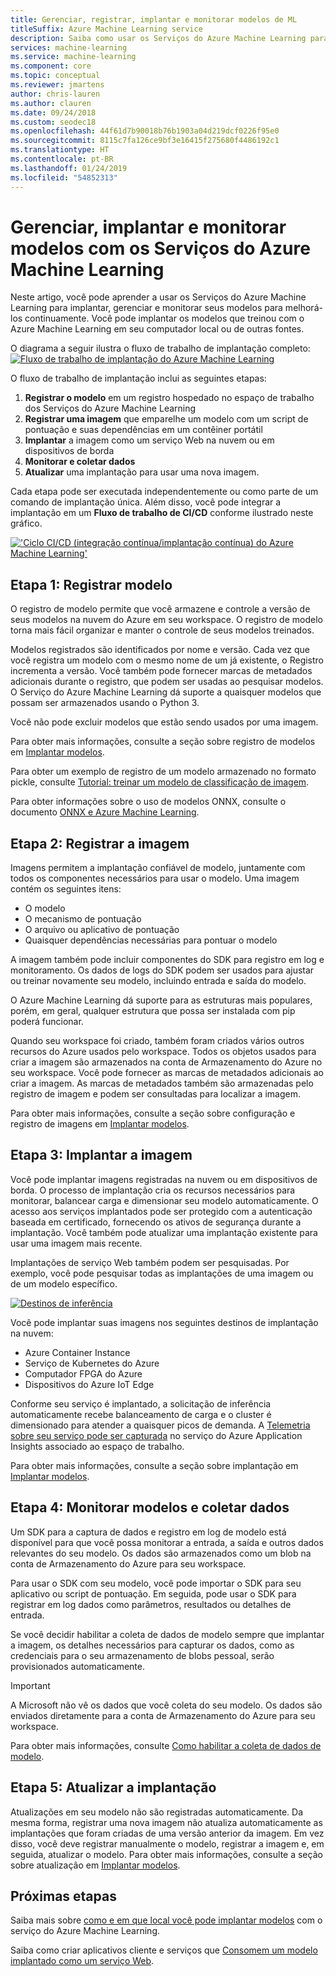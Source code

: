 ```yaml
---
title: Gerenciar, registrar, implantar e monitorar modelos de ML
titleSuffix: Azure Machine Learning service
description: Saiba como usar os Serviços do Azure Machine Learning para implantar, gerenciar e monitorar seus modelos para melhorá-los continuamente. Você pode implantar os modelos que treinou com os Serviços do Azure Machine Learning no computador local ou de outras fontes.
services: machine-learning
ms.service: machine-learning
ms.component: core
ms.topic: conceptual
ms.reviewer: jmartens
author: chris-lauren
ms.author: clauren
ms.date: 09/24/2018
ms.custom: seodec18
ms.openlocfilehash: 44f61d7b90018b76b1903a04d219dcf0226f95e0
ms.sourcegitcommit: 8115c7fa126ce9bf3e16415f275680f4486192c1
ms.translationtype: HT
ms.contentlocale: pt-BR
ms.lasthandoff: 01/24/2019
ms.locfileid: "54852313"
---
```

# <a name="manage-deploy-and-monitor-models-with-azure-machine-learning-service"></a>Gerenciar, implantar e monitorar modelos com os Serviços do Azure Machine Learning

Neste artigo, você pode aprender a usar os Serviços do Azure Machine Learning para implantar, gerenciar e monitorar seus modelos para melhorá-los continuamente. Você pode implantar os modelos que treinou com o Azure Machine Learning em seu computador local ou de outras fontes. 

O diagrama a seguir ilustra o fluxo de trabalho de implantação completo: [ ![Fluxo de trabalho de implantação do Azure Machine Learning](media/concept-model-management-and-deployment/deployment-pipeline.png) ](media/concept-model-management-and-deployment/deployment-pipeline.png#lightbox)

O fluxo de trabalho de implantação inclui as seguintes etapas:
1. **Registrar o modelo** em um registro hospedado no espaço de trabalho dos Serviços do Azure Machine Learning
1. **Registrar uma imagem** que emparelhe um modelo com um script de pontuação e suas dependências em um contêiner portátil 
1. **Implantar** a imagem como um serviço Web na nuvem ou em dispositivos de borda
1. **Monitorar e coletar dados**
1. **Atualizar** uma implantação para usar uma nova imagem.

Cada etapa pode ser executada independentemente ou como parte de um comando de implantação única. Além disso, você pode integrar a implantação em um **Fluxo de trabalho de CI/CD** conforme ilustrado neste gráfico.

[ !['Ciclo CI/CD (integração contínua/implantação contínua) do Azure Machine Learning'](media/concept-model-management-and-deployment/model-ci-cd.png) ](media/concept-model-management-and-deployment/model-ci-cd.png#lightbox)

## <a name="step-1-register-model"></a>Etapa 1: Registrar modelo

O registro de modelo permite que você armazene e controle a versão de seus modelos na nuvem do Azure em seu workspace. O registro de modelo torna mais fácil organizar e manter o controle de seus modelos treinados.
 
Modelos registrados são identificados por nome e versão. Cada vez que você registra um modelo com o mesmo nome de um já existente, o Registro incrementa a versão. Você também pode fornecer marcas de metadados adicionais durante o registro, que podem ser usadas ao pesquisar modelos. O Serviço do Azure Machine Learning dá suporte a quaisquer modelos que possam ser armazenados usando o Python 3. 

Você não pode excluir modelos que estão sendo usados por uma imagem.

Para obter mais informações, consulte a seção sobre registro de modelos em [Implantar modelos](how-to-deploy-and-where.md#registermodel).

Para obter um exemplo de registro de um modelo armazenado no formato pickle, consulte [Tutorial: treinar um modelo de classificação de imagem](tutorial-deploy-models-with-aml.md).

Para obter informações sobre o uso de modelos ONNX, consulte o documento [ONNX e Azure Machine Learning](how-to-build-deploy-onnx.md).

## <a name="step-2-register-image"></a>Etapa 2: Registrar a imagem

Imagens permitem a implantação confiável de modelo, juntamente com todos os componentes necessários para usar o modelo. Uma imagem contém os seguintes itens:

* O modelo
* O mecanismo de pontuação
* O arquivo ou aplicativo de pontuação
* Quaisquer dependências necessárias para pontuar o modelo

A imagem também pode incluir componentes do SDK para registro em log e monitoramento. Os dados de logs do SDK podem ser usados para ajustar ou treinar novamente seu modelo, incluindo entrada e saída do modelo.

O Azure Machine Learning dá suporte para as estruturas mais populares, porém, em geral, qualquer estrutura que possa ser instalada com pip poderá funcionar.

Quando seu workspace foi criado, também foram criados vários outros recursos do Azure usados pelo workspace.
Todos os objetos usados para criar a imagem são armazenados na conta de Armazenamento do Azure no seu workspace. Você pode fornecer as marcas de metadados adicionais ao criar a imagem. As marcas de metadados também são armazenadas pelo registro de imagem e podem ser consultadas para localizar a imagem.

Para obter mais informações, consulte a seção sobre configuração e registro de imagens em [Implantar modelos](how-to-deploy-and-where.md#configureimage).

## <a name="step-3-deploy-image"></a>Etapa 3: Implantar a imagem

Você pode implantar imagens registradas na nuvem ou em dispositivos de borda. O processo de implantação cria os recursos necessários para monitorar, balancear carga e dimensionar seu modelo automaticamente. O acesso aos serviços implantados pode ser protegido com a autenticação baseada em certificado, fornecendo os ativos de segurança durante a implantação. Você também pode atualizar uma implantação existente para usar uma imagem mais recente.

Implantações de serviço Web também podem ser pesquisadas. Por exemplo, você pode pesquisar todas as implantações de uma imagem ou de um modelo específico.

[ ![Destinos de inferência](media/concept-model-management-and-deployment/inferencing-targets.png) ](media/concept-model-management-and-deployment/inferencing-targets.png#lightbox)

Você pode implantar suas imagens nos seguintes destinos de implantação na nuvem:

* Azure Container Instance
* Serviço de Kubernetes do Azure
* Computador FPGA do Azure
* Dispositivos do Azure IoT Edge

Conforme seu serviço é implantado, a solicitação de inferência automaticamente recebe balanceamento de carga e o cluster é dimensionado para atender a quaisquer picos de demanda. A [Telemetria sobre seu serviço pode ser capturada](how-to-enable-app-insights.md) no serviço do Azure Application Insights associado ao espaço de trabalho.

Para obter mais informações, consulte a seção sobre implantação em [Implantar modelos](how-to-deploy-and-where.md#deploy).

## <a name="step-4-monitor-models-and-collect-data"></a>Etapa 4: Monitorar modelos e coletar dados

Um SDK para a captura de dados e registro em log de modelo está disponível para que você possa monitorar a entrada, a saída e outros dados relevantes do seu modelo. Os dados são armazenados como um blob na conta de Armazenamento do Azure para seu workspace.

Para usar o SDK com seu modelo, você pode importar o SDK para seu aplicativo ou script de pontuação. Em seguida, pode usar o SDK para registrar em log dados como parâmetros, resultados ou detalhes de entrada.

Se você decidir habilitar a coleta de dados de modelo sempre que implantar a imagem, os detalhes necessários para capturar os dados, como as credenciais para o seu armazenamento de blobs pessoal, serão provisionados automaticamente.

> [!Important]
> A Microsoft não vê os dados que você coleta do seu modelo. Os dados são enviados diretamente para a conta de Armazenamento do Azure para seu workspace.

Para obter mais informações, consulte [Como habilitar a coleta de dados de modelo](how-to-enable-data-collection.md).

## <a name="step-5-update-the-deployment"></a>Etapa 5: Atualizar a implantação

Atualizações em seu modelo não são registradas automaticamente. Da mesma forma, registrar uma nova imagem não atualiza automaticamente as implantações que foram criadas de uma versão anterior da imagem. Em vez disso, você deve registrar manualmente o modelo, registrar a imagem e, em seguida, atualizar o modelo. Para obter mais informações, consulte a seção sobre atualização em [Implantar modelos](how-to-deploy-and-where.md#update).

## <a name="next-steps"></a>Próximas etapas

Saiba mais sobre [como e em que local você pode implantar modelos](how-to-deploy-and-where.md) com o serviço do Azure Machine Learning.

Saiba como criar aplicativos cliente e serviços que [Consomem um modelo implantado como um serviço Web](how-to-consume-web-service.md).
